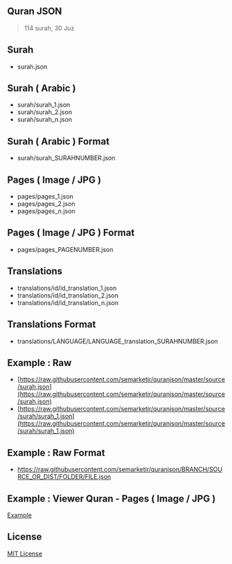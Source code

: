 ## Quran JSON
> 114 surah, 30 Juz

## Surah
- surah.json

## Surah ( Arabic )
- surah/surah_1.json
- surah/surah_2.json
- surah/surah_n.json

## Surah ( Arabic ) Format
- surah/surah_SURAHNUMBER.json

## Pages ( Image / JPG )
- pages/pages_1.json
- pages/pages_2.json
- pages/pages_n.json

## Pages ( Image / JPG ) Format
- pages/pages_PAGENUMBER.json

## Translations
- translations/id/id_translation_1.json
- translations/id/id_translation_2.json
- translations/id/id_translation_n.json

## Translations Format
- translations/LANGUAGE/LANGUAGE_translation_SURAHNUMBER.json

## Example : Raw
- [https://raw.githubusercontent.com/semarketir/quranjson/master/source/surah.json](https://raw.githubusercontent.com/semarketir/quranjson/master/source/surah.json)
- [https://raw.githubusercontent.com/semarketir/quranjson/master/source/surah/surah_1.json](https://raw.githubusercontent.com/semarketir/quranjson/master/source/surah/surah_1.json)

## Example : Raw Format
- https://raw.githubusercontent.com/semarketir/quranjson/BRANCH/SOURCE_OR_DIST/FOLDER/FILE.json

## Example : Viewer Quran - Pages ( Image / JPG )
[Example](http://semarketir.github.io/quranjson/)

## License
[MIT License](http://opensource.org/licenses/mit-license.php)
